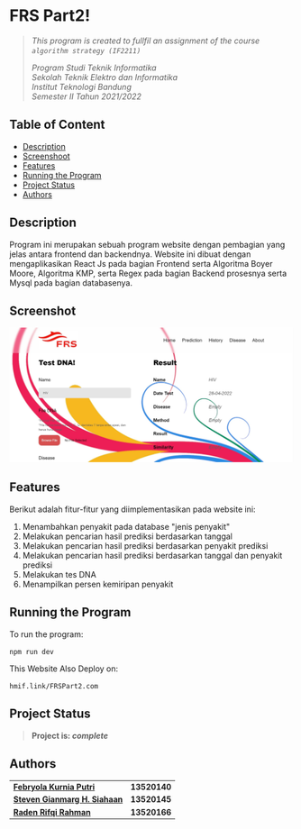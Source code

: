 # FRS Part2!

> _This program is created to fullfil an assignment of the course `algorithm strategy (IF2211)`_ <br/>
>
> _Program Studi Teknik Informatika <br/>
> Sekolah Teknik Elektro dan Informatika <br/>
> Institut Teknologi Bandung <br/>
> Semester II Tahun 2021/2022 <br/>_

## Table of Content
* [Description](#Description)
* [Screenshoot](#Screenshoot)
* [Features](#Features)
* [Running the Program](#Running-the-Program)
* [Project Status](#Project-Status)
* [Authors](#Authors)

## Description
Program ini merupakan sebuah program website dengan pembagian yang jelas antara frontend dan backendnya. 
Website ini dibuat dengan mengaplikasikan React Js pada bagian Frontend serta Algoritma Boyer Moore, Algoritma KMP,
serta Regex pada bagian Backend prosesnya serta Mysql pada bagian databasenya.

## Screenshot
<img src="src/images/show.jpg" />

## Features
Berikut adalah fitur-fitur yang diimplementasikan pada website ini:
1. Menambahkan penyakit pada database "jenis penyakit"
2. Melakukan pencarian hasil prediksi berdasarkan tanggal
3. Melakukan pencarian hasil prediksi berdasarkan penyakit prediksi
4. Melakukan pencarian hasil prediksi berdasarkan tanggal dan penyakit prediksi
5. Melakukan tes DNA 
6. Menampilkan persen kemiripan penyakit
## Running the Program
To run the program:
```
npm run dev
```
This Website Also Deploy on:
```
hmif.link/FRSPart2.com
```

## Project Status
> **Project is: _complete_**

## Authors
<table>
    <tr>
      <td><a href="https://github.com/febryola"><b>Febryola Kurnia Putri</b></a></td>
      <td><b>13520140</b></td>
    </tr>
    <tr>
      <td><a href="https://github.com/StevenSiahaann"><b>Steven Gianmarg H. Siahaan</b></a></td>
      <td><b>13520145</b></td>
    </tr>
    <tr>
      <td><a href="https://github.com/Radenz"><b>Raden Rifqi Rahman</b></a></td>
      <td><b>13520166</b></td>
    </tr>
</table>
